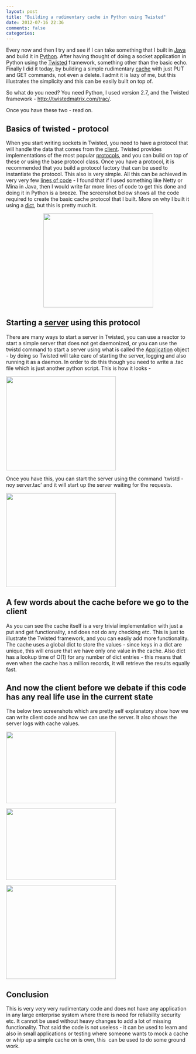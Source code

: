 ```yaml
---
layout: post
title: "Building a rudimentary cache in Python using Twisted"
date: 2012-07-16 22:36
comments: false
categories:
---
```


Every now and then I try and see if I can take something that I built in <a  title="Java (programming language)" href="http://www.oracle.com/technetwork/java/" rel="homepage" target="_blank">Java</a> and build it in <a  title="Python (programming language)" href="http://www.python.org/" rel="homepage" target="_blank">Python</a>. After having thought of doing a socket application in Python using the <a  title="Twisted (software)" href="http://twistedmatrix.com" rel="homepage" target="_blank">Twisted</a> framework, something other than the basic echo. Finally I did it today, by building a simple rudimentary <a  title="Cache" href="http://en.wikipedia.org/wiki/Cache" rel="wikipedia" target="_blank">cache</a> with just PUT and GET commands, not even a delete. I admit it is lazy of me, but this illustrates the simplicity and this can be easily built on top of.

So what do you need? You need Python, I used version 2.7, and the Twisted framework - <a href="http://twistedmatrix.com/trac/">http://twistedmatrix.com/trac/</a>.

Once you have these two - read on.

<!--more-->
<h2>Basics of twisted - protocol</h2>
When you start writing sockets in Twisted, you need to have a protocol that will handle the data that comes from the <a  title="Client (computing)" href="http://en.wikipedia.org/wiki/Client_%28computing%29" rel="wikipedia" target="_blank">client</a>. Twisted provides implementations of the most popular <a  title="Communications protocol" href="http://en.wikipedia.org/wiki/Communications_protocol" rel="wikipedia" target="_blank">protocols</a>, and you can build on top of these or using the base protocol class. Once you have a protocol, it is recommended that you build a protocol factory that can be used to instantiate the protocol. This also is very simple. All this can be achieved in very very few <a  title="Source lines of code" href="http://en.wikipedia.org/wiki/Source_lines_of_code" rel="wikipedia" target="_blank">lines of code</a> - I found that if I used something like Netty or Mina in Java, then I would write far more lines of code to get this done and doing it in Python is a breeze. The screenshot below shows all the code required to create the basic cache protocol that I built. More on why I built it using a <a  title="DICT" href="http://en.wikipedia.org/wiki/DICT" rel="wikipedia" target="_blank">dict</a>, but this is pretty much it.
<p style="text-align:center;"><a href="http://supercoderz.files.wordpress.com/2012/07/protocol.png"><img class="aligncenter size-medium wp-image-368" title="protocol" src="http://supercoderz.files.wordpress.com/2012/07/protocol.png?w=300" alt="" width="300" height="256" /></a></p>

<h2 style="text-align:left;">Starting a <a  title="Server (computing)" href="http://en.wikipedia.org/wiki/Server_%28computing%29" rel="wikipedia" target="_blank">server</a> using this protocol</h2>
There are many ways to start a server in Twisted, you can use a reactor to start a simple server that does not get daemonized, or you can use the twistd command to start a server using what is called the <a  title="Application Layer" href="http://en.wikipedia.org/wiki/Application_Layer" rel="wikipedia" target="_blank">Application</a> object - by doing so Twisted will take care of starting the server, logging and also running it as a daemon. In order to do this though you need to write a .tac file which is just another python script. This is how it looks -

<a href="http://supercoderz.files.wordpress.com/2012/07/tac.png"><img class="aligncenter size-medium wp-image-371" title="tac" src="http://supercoderz.files.wordpress.com/2012/07/tac.png?w=300" alt="" width="300" height="256" /></a>

Once you have this, you can start the server using the command 'twistd -noy server.tac' and it will start up the server waiting for the requests.

<a href="http://supercoderz.files.wordpress.com/2012/07/running-server.png"><img class="aligncenter size-medium wp-image-372" title="running server" src="http://supercoderz.files.wordpress.com/2012/07/running-server.png?w=300" alt="" width="300" height="256" /></a>
<h2>A few words about the cache before we go to the client</h2>
As you can see the cache itself is a very trivial implementation with just a put and get functionality, and does not do any checking etc. This is just to illustrate the Twisted framework, and you can easily add more functionality. The cache uses a global dict to store the values - since keys in a dict are unique, this will ensure that we have only one value in the cache. Also dict has a lookup time of O(1) for any number of dict entries - this means that even when the cache has a million records, it will retrieve the results equally fast.
<h2>And now the client before we debate if this code has any real life use in the current state</h2>
The below two screenshots which are pretty self explanatory show how we can write client code and how we can use the server. It also shows the server logs with cache values.

<a href="http://supercoderz.files.wordpress.com/2012/07/client.png"><img class="aligncenter size-medium wp-image-373" title="client" src="http://supercoderz.files.wordpress.com/2012/07/client.png?w=300" alt="" width="300" height="195" /></a>

<a href="http://supercoderz.files.wordpress.com/2012/07/client-result.png"><img class="aligncenter size-medium wp-image-374" title="client result" src="http://supercoderz.files.wordpress.com/2012/07/client-result.png?w=300" alt="" width="300" height="195" /></a>

<a href="http://supercoderz.files.wordpress.com/2012/07/server-logs.png"><img class="aligncenter size-medium wp-image-375" title="server logs" src="http://supercoderz.files.wordpress.com/2012/07/server-logs.png?w=300" alt="" width="300" height="256" /></a>
<h2>Conclusion</h2>
This is very very very rudimentary code and does not have any application in any large enterprise system where there is need for reliability security etc. It cannot be used without heavy changes to add a lot of missing functionality. That said the code is not useless - it can be used to learn and also in small applications or testing where someone wants to mock a cache or whip up a simple cache on is own, this  can be used to do some ground work.